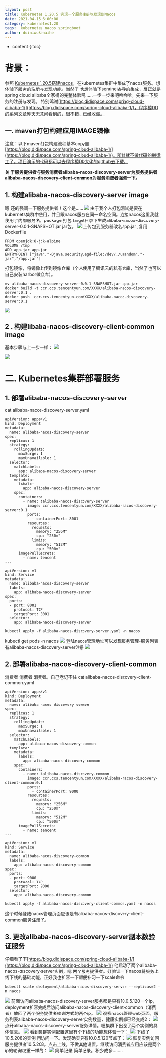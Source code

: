 ```yaml
---
layout: post
title: Kubernetes 1.20.5 实现一个服务注册与发现到Nacos
date: 2021-04-15 6:00:00
category: kubernetes1.20 
tags:  kubernetes nacos springboot
author: duiniwukenaihe
---
```

* content
{:toc}


# 背景：
参照 [Kubernetes 1.20.5搭建nacos](https://www.yuque.com/duiniwukenaihe/ehb02i/vsg9vd)，在kubernetes集群中集成了nacos服务。想体验下服务的注册与发现功能。当然了 也想体验下sentinel各种的集成，反正就是spring cloud alibaba全家桶的完整体验啊......一步一步来吧哈哈哈。先来一下服务的注册与发现。
特别鸣谢[https://blog.didispace.com/spring-cloud-alibaba-1/](https://blog.didispace.com/spring-cloud-alibaba-1/)，程序猿DD的系列文章昨天无意间看到的，很不错，已经收藏。
## 一. maven打包构建应用IMAGE镜像
注意：以下maven打包构建流程基本copy自[https://blog.didispace.com/spring-cloud-alibaba-1/](https://blog.didispace.com/spring-cloud-alibaba-1/)。所以就不做代码的搬运工了。项目演示的代码都可以去程序猿DD大佬的github去下载。


**关 于服务提供者与服务消费者alibaba-nacos-discovery-server为服务提供者 alibaba-nacos-discovery-client-common为服务消费者强调一下。**
## 1. 构建alibaba-nacos-discovery-server image
嗯 还的强调一下服务提供者！这个是......
![](https://cdn.nlark.com/yuque/0/2021/png/2505271/1618456318988-4389faaa-fa42-4ed8-88f4-423ea4298fa5.png#clientId=ub53151f9-d7c9-4&from=paste&height=377&id=u6c507613&margin=%5Bobject%20Object%5D&originHeight=753&originWidth=1854&originalType=binary&size=131689&status=done&style=none&taskId=u54c766ac-e387-4cd5-8f0b-4e31c751a43&width=927)
由于我个人打包测试是要在kubernets集群中使用，并且跟nacos服务在同一命名空间。连接nacos这里我就使用了内部服务名。package 打包 target目录下生成alibaba-nacos-discovery-server-0.0.1-SNAPSHOT.jar  jar包。
![](https://cdn.nlark.com/yuque/0/2021/png/2505271/1618456455339-f08c9c52-b7bf-4b2a-953f-8b635ec9c21b.png#clientId=ub53151f9-d7c9-4&from=paste&height=213&id=u8e89761e&margin=%5Bobject%20Object%5D&originHeight=425&originWidth=843&originalType=binary&size=27772&status=done&style=none&taskId=u8659d446-2982-4e7e-aa57-5d808d26cf7&width=421.5)
上传包到服务器改名app.jar ,复用Dockerfile
```
FROM openjdk:8-jdk-alpine
VOLUME /tmp
ADD app.jar app.jar
ENTRYPOINT ["java","-Djava.security.egd=file:/dev/./urandom","-jar","/app.jar"]
```
打包镜像，将镜像上传到镜像仓库（个人使用了腾讯云的私有仓库，当然了也可以自己安装harbor做仓库）。
```
mv alibaba-nacos-discovery-server-0.0.1-SNAPSHOT.jar app.jar
docker build -t ccr.ccs.tencentyun.com/XXXX/alibaba-nacos-discovery-server:0.1 .
docker push  ccr.ccs.tencentyun.com/XXXX/alibaba-nacos-discovery-server:0.1 

```
![](https://cdn.nlark.com/yuque/0/2021/png/2505271/1618456543561-f87ecf42-f5ed-4c60-873f-86bf1a47a34a.png#clientId=ub53151f9-d7c9-4&from=paste&height=176&id=u6b830b9c&margin=%5Bobject%20Object%5D&originHeight=351&originWidth=1010&originalType=binary&size=50807&status=done&style=none&taskId=ue1e0abdc-6d73-499b-88fe-c909423304a&width=505)
## 2 . 构建libaba-nacos-discovery-client-common image
基本步骤与上一步一样：
![](https://cdn.nlark.com/yuque/0/2021/png/2505271/1618457623428-c0296163-2fe2-4886-89bd-e32a5e69fbc3.png#clientId=ub53151f9-d7c9-4&from=paste&height=349&id=udbc6a035&margin=%5Bobject%20Object%5D&originHeight=698&originWidth=1704&originalType=binary&size=114611&status=done&style=none&taskId=ua9e279a1-716a-4ab7-8d03-ee8e05767aa&width=852)


![](https://cdn.nlark.com/yuque/0/2021/png/2505271/1618457701962-40431de3-d9da-43ba-a3c8-7e0ade44b9f0.png#clientId=ub53151f9-d7c9-4&from=paste&height=216&id=u444fcb07&margin=%5Bobject%20Object%5D&originHeight=432&originWidth=1029&originalType=binary&size=64246&status=done&style=none&taskId=u8f8329ad-2f15-4924-99b7-5064af6c7f8&width=514.5)
# 二. Kubernetes集群部署服务
## 1. 部署alibaba-nacos-discovery-server
cat alibaba-nacos-discovery-server.yaml 
```
apiVersion: apps/v1
kind: Deployment
metadata:
  name: alibaba-nacos-discovery-server
spec:
  replicas: 1
  strategy:
    rollingUpdate:
      maxSurge: 1
      maxUnavailable: 1
  selector:
    matchLabels:
      app: alibaba-nacos-discovery-server
  template:
    metadata:
      labels:
        app: alibaba-nacos-discovery-server
    spec:
      containers:
        - name: talibaba-nacos-discovery-server
          image: ccr.ccs.tencentyun.com/XXXX/alibaba-nacos-discovery-server:0.1
          ports:
            - containerPort: 8001
          resources:
            requests:
              memory: "256M"
              cpu: "250m"
            limits:
              memory: "512M"
              cpu: "500m" 
      imagePullSecrets:                                              
        - name: tencent
---

apiVersion: v1
kind: Service
metadata:
  name: alibaba-nacos-discovery-server
  labels:
    app: alibaba-nacos-discovery-server
spec:
  ports:
  - port: 8001
    protocol: TCP
    targetPort: 8001
  selector:
    app: alibaba-nacos-discovery-server

```
```
kubectl apply -f alibaba-nacos-discovery-server.yaml -n nacos
```
kubectl get pods -n nacos
![](https://cdn.nlark.com/yuque/0/2021/png/2505271/1618466522701-6297a8ec-ebd8-4752-ba34-ebff45fd182a.png#clientId=ub53151f9-d7c9-4&from=paste&height=182&id=u890c2316&margin=%5Bobject%20Object%5D&originHeight=364&originWidth=1306&originalType=binary&size=50274&status=done&style=none&taskId=u2ad3485b-a6f7-4d49-968f-49b4868ca9f&width=653)
登陆nacos管理地址可以发现服务管理-服务列表有alibaba-nacos-discovery-server注册
![](https://cdn.nlark.com/yuque/0/2021/png/2505271/1618466555633-94391d51-313f-4c47-abaf-20ed7608dfee.png#clientId=ub53151f9-d7c9-4&from=paste&height=398&id=uda9a109d&margin=%5Bobject%20Object%5D&originHeight=796&originWidth=1584&originalType=binary&size=87845&status=done&style=none&taskId=ua215cd30-b917-4706-bb1c-1a006048cf1&width=792)
## 2. 部署alibaba-nacos-discovery-client-common
消费者 消费者 消费者。自己老记不住
 cat alibaba-nacos-discovery-client-common.yaml
```
apiVersion: apps/v1
kind: Deployment
metadata:
  name: alibaba-nacos-discovery-common
spec:
  replicas: 1
  strategy:
    rollingUpdate:
      maxSurge: 1
      maxUnavailable: 1
  selector:
    matchLabels:
      app: alibaba-nacos-discovery-common
  template:
    metadata:
      labels:
        app: alibaba-nacos-discovery-common
    spec:
      containers:
        - name: talibaba-nacos-discovery-common
          image: ccr.ccs.tencentyun.com/XXXX/alibaba-nacos-discovery-client-common:0.1
          ports:
            - containerPort: 9000
          resources:
            requests:
              memory: "256M"
              cpu: "250m"
            limits:
              memory: "512M"
              cpu: "500m" 
      imagePullSecrets:                                              
        - name: tencent
---

apiVersion: v1
kind: Service
metadata:
  name: alibaba-nacos-discovery-common
  labels:
    app: alibaba-nacos-discovery-common
spec:
  ports:
  - port: 9000
    protocol: TCP
    targetPort: 9000
  selector:
    app: alibaba-nacos-discovery-common
```
```
kubectl apply -f alibaba-nacos-discovery-client-common.yaml -n nacos
```
这个时候登陆nacos管理页面应该是有alibaba-nacos-discovery-client-common服务注册了。
## 3. 更改alibaba-nacos-discovery-server副本数验证服务
仔细看了下[https://blog.didispace.com/spring-cloud-alibaba-1/](https://blog.didispace.com/spring-cloud-alibaba-1/) 他启动了两个alibaba-nacos-discovery-server实例，嗯 两个服务提供者。好验证一下nacos将服务上线下线的基础功能。正好我也扩容一下顺便补习一下scale命令
```
kubectl scale deployment/alibaba-nacos-discovery-server --replicas=2 -n nacos
```
![](https://cdn.nlark.com/yuque/0/2021/png/2505271/1618467394685-37a92884-b724-4782-99fa-ee24546601e6.png#clientId=ub53151f9-d7c9-4&from=paste&height=70&id=u822e2f5a&margin=%5Bobject%20Object%5D&originHeight=139&originWidth=1052&originalType=binary&size=22278&status=done&style=none&taskId=u646e1396-3f37-4bae-b296-98640b3b831&width=526)
前面访问alibaba-nacos-discovery-server服务都是只有10.0.5.120一个ip，deployment扩容完成后访问alibaba-nacos-discovery-client-common（消费者）放回了两个服务提供者轮训方式的两个ip。
![](https://cdn.nlark.com/yuque/0/2021/png/2505271/1618467109476-d9ca7e91-d4ec-4efe-98e2-7cd7d7ea72a0.png#clientId=ub53151f9-d7c9-4&from=paste&height=205&id=u1bfed143&margin=%5Bobject%20Object%5D&originHeight=410&originWidth=1081&originalType=binary&size=82198&status=done&style=none&taskId=u77382c03-3ab9-4016-8efa-6b2c7cc148c&width=540.5)
观察nacos管理web页面，服务列表alibaba-nacos-discovery-server实例数量，健康实例都已经变成2：
![](https://cdn.nlark.com/yuque/0/2021/png/2505271/1618467585637-db7f6319-ae13-4477-8488-5c6552701658.png#clientId=ub53151f9-d7c9-4&from=paste&height=257&id=uf08e95eb&margin=%5Bobject%20Object%5D&originHeight=513&originWidth=1580&originalType=binary&size=57633&status=done&style=none&taskId=u90b1086a-b599-40cf-aaad-b5f569ba397&width=790)
点开alibaba-nacos-discovery-server服务详情。嗯集群下出现了两个实例的具体信息。
![](https://cdn.nlark.com/yuque/0/2021/png/2505271/1618467604320-8bf44d75-dcc8-4ab3-987d-e8cae51916b2.png#clientId=ub53151f9-d7c9-4&from=paste&height=389&id=ufe396e43&margin=%5Bobject%20Object%5D&originHeight=778&originWidth=1458&originalType=binary&size=58876&status=done&style=none&taskId=u49801b83-a8ad-4de6-863f-b917a7fc917&width=729)
看到集群实例配置这里有个下线的功能想体验一下：
![](https://cdn.nlark.com/yuque/0/2021/png/2505271/1618467697459-c8ce1003-fb21-4d33-a9b1-dfa1eaa1b6bb.png#clientId=ub53151f9-d7c9-4&from=paste&height=394&id=u6440f0e0&margin=%5Bobject%20Object%5D&originHeight=787&originWidth=1463&originalType=binary&size=60005&status=done&style=none&taskId=ue7c25d73-94a6-4bb6-b905-9a397db4020&width=731.5)
下线了10.5.208的实例 再访问一下。发现确实只有10.0.5.120节点了：
![](https://cdn.nlark.com/yuque/0/2021/png/2505271/1618467790071-e5dfab52-230a-495c-9bef-f99d2dfb18e1.png#clientId=ub53151f9-d7c9-4&from=paste&height=408&id=u1b651a96&margin=%5Bobject%20Object%5D&originHeight=816&originWidth=1920&originalType=binary&size=270973&status=done&style=none&taskId=ua642900a-b33c-485b-9e09-20d56ea2e85&width=960)
恢复实例访问服务提供者10.5.208。点击上线，不做其他设置。继续访问消费者应用应该是两个ip的轮询权重一样的：
![](https://cdn.nlark.com/yuque/0/2021/png/2505271/1618467917377-9ca5de2e-6653-4c25-b38f-5de081f45257.png#clientId=ub53151f9-d7c9-4&from=paste&height=393&id=u9afd0a8e&margin=%5Bobject%20Object%5D&originHeight=785&originWidth=1920&originalType=binary&size=287546&status=done&style=none&taskId=ueb202f90-e69a-443d-b93c-ae665c74951&width=960)
简单记录 简单记录。积少成多........










